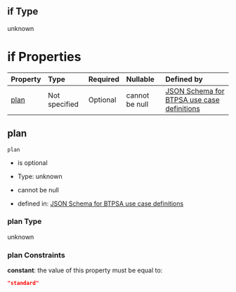 ## if Type

unknown

# if Properties

| Property      | Type          | Required | Nullable       | Defined by                                                                                                                                                                                                                                  |
| :------------ | :------------ | :------- | :------------- | :------------------------------------------------------------------------------------------------------------------------------------------------------------------------------------------------------------------------------------------ |
| [plan](#plan) | Not specified | Optional | cannot be null | [JSON Schema for BTPSA use case definitions](btpsa-usecase-properties-services-items-allof-1-then-allof-82-then-allof-1-if-properties-plan.md "undefined#/properties/services/items/allOf/1/then/allOf/82/then/allOf/1/if/properties/plan") |

## plan



`plan`

*   is optional

*   Type: unknown

*   cannot be null

*   defined in: [JSON Schema for BTPSA use case definitions](btpsa-usecase-properties-services-items-allof-1-then-allof-82-then-allof-1-if-properties-plan.md "undefined#/properties/services/items/allOf/1/then/allOf/82/then/allOf/1/if/properties/plan")

### plan Type

unknown

### plan Constraints

**constant**: the value of this property must be equal to:

```json
"standard"
```
